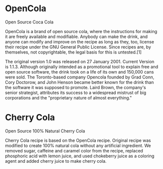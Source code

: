OpenCola
========

Open Source Coca Cola

OpenCola is a brand of open source cola, where the instructions for making it are freely available and modifiable.
Anybody can make the drink, and anyone can modify and improve on the recipe as long as they,
too, license their recipe under the GNU General Public License. Since recipes are, by themselves, not copyrightable,
the legal basis for this is untested.[1]

The original version 1.0 was released on 27 January 2001. Current Version is 1.1.3. Although originally intended as a
promotional tool to explain free and open source software, the drink took on a life of its own and 150,000 cans were
sold. The Toronto-based company Opencola founded by Grad Conn, Cory Doctorow, and John Henson became better known for 
the drink than the software it was supposed to promote. Laird Brown, the company's senior strategist, attributes its 
success to a widespread mistrust of big corporations and the "proprietary nature of almost everything."

Cherry Cola
========

Open Source 100% Natural Cherry Cola

Cherry Cola recipe is based on the OpenCola recipe.
Original recipe was modified to create 100% natural cola without any artificial ingredient.
We removed sugar, caffeine and caramel color from the recipe, replaced phosphoric acid with lemon juice, and used chokeberry juice as a coloring agent and added cherry juice to make cherry cola.
